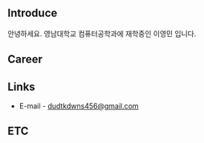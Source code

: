 ## Introduce
안녕하세요.
영남대학교 컴퓨터공학과에 재학중인 이영민 입니다.

## Career

## Links
- E-mail - dudtkdwns456@gmail.com

## ETC
